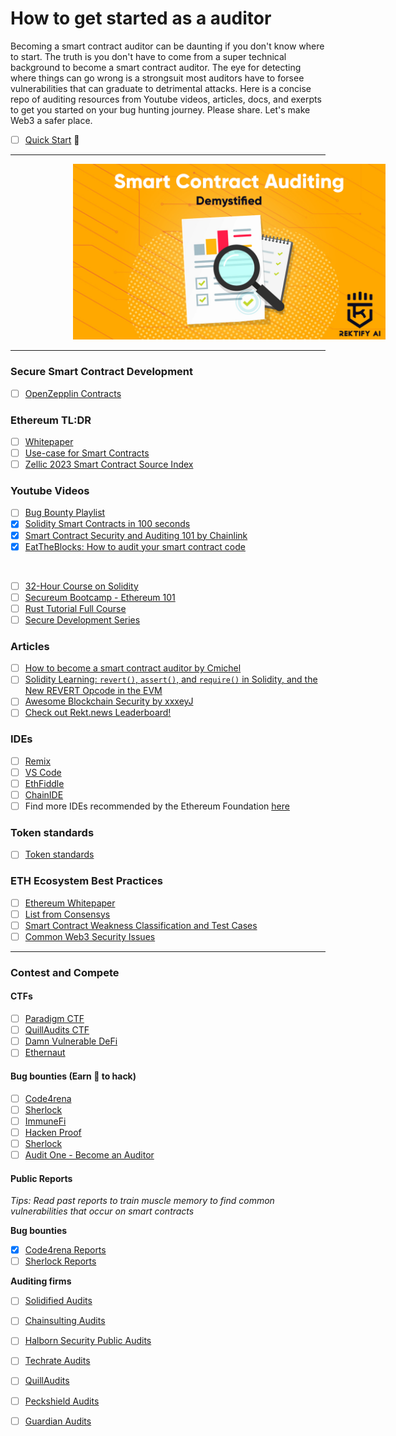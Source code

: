 # How to get started as a auditor

Becoming a smart contract auditor can be daunting if you don't know where to start. The truth is you don't have to come from a super technical background to become a smart contract auditor. The eye for detecting where things can go wrong is a strongsuit most auditors have to forsee vulnerabilities that can graduate to detrimental attacks. Here is a concise repo of auditing resources from Youtube videos, articles, docs, and exerpts to get you started on your bug hunting journey. Please share. Let's make Web3 a safer place. </br>

- [ ] [Quick Start](https://start.blockchainhax.com) 🎊

----

<!-- image -->
<p align="center">
  <img src="Demystifying-1.jpg" alt="" width="500" class="center" style="margin-left: 100px;"/>
</p>

----
### Secure Smart Contract Development
- [ ] [OpenZepplin Contracts](https://github.com/OpenZeppelin/openzeppelin-contracts)

### Ethereum TL:DR
- [ ] [Whitepaper](https://ethereum.org/en/whitepaper/) </br>
- [ ] [Use-case for Smart Contracts](https://www.youtube.com/watch?v=kdvVwGrV7ec)
- [ ] [Zellic 2023 Smart Contract Source Index](****)

### Youtube Videos
- [ ] [Bug Bounty Playlist](https://youtube.com/playlist?list=PLKB0wJ6ZsFfHOFFJijZTdQFUvwMS6oZg7) </br>
- [X] [Solidity Smart Contracts in 100 seconds](https://www.youtube.com/watch?v=kdvVwGrV7ec) </br>
- [X] [Smart Contract Security and Auditing 101 by Chainlink](https://www.youtube.com/watch?v=0aJfCug1zTM&list=PLKB0wJ6ZsFfHOFFJijZTdQFUvwMS6oZg7&index=6)
- [X] [EatTheBlocks: How to audit your smart contract code](https://www.youtube.com/watch?v=VAumxFQOU0o&list=LL&index=2&t=195s)
</br>

- [ ] [32-Hour Course on Solidity](https://www.youtube.com/watch?v=gyMwXuJrbJQ) </br>
- [ ] [Secureum Bootcamp - Ethereum 101](https://youtu.be/44qhIBMGMoM) </br>
- [ ] [Rust Tutorial Full Course](https://www.youtube.com/watch?v=ygL_xcavzQ4) </br>
- [ ] [Secure Development Series](https://www.youtube.com/playlist?list=PLdJRkA9gCKOONBSlcifqLig_ZTyG_YLqz)

### Articles
- [ ] [How to become a smart contract auditor by Cmichel](https://cmichel.io/how-to-become-a-smart-contract-auditor/) <br>
- [ ] [Solidity Learning: ```revert()```, ```assert()```, and ```require()``` in Solidity, and the New REVERT Opcode in the EVM](https://medium.com/blockchannel/the-use-of-revert-assert-and-require-in-solidity-and-the-new-revert-opcode-in-the-evm-1a3a7990e06e) </br>
- [ ] [Awesome Blockchain Security by xxxeyJ](https://github.com/xxxeyJ/Awesome-Blockchain-Security) </br>
- [ ] [Check out Rekt.news Leaderboard!](https://rekt.news/leaderboard/) </br>

### IDEs
- [ ] [Remix](https://remix.ethereum.org/) </br>
- [ ] [VS Code](https://code.visualstudio.com/download) </br>
- [ ] [EthFiddle](https://ethfiddle.com) </br>
- [ ] [ChainIDE](https://chainide.com) </br>
- [ ] Find more IDEs recommended by the Ethereum Foundation [here](https://ethereum.org/en/developers/docs/ides/)

### Token standards
- [ ] [Token standards](https://ethereum.org/en/developers/docs/standards/tokens/)

### ETH Ecosystem Best Practices 
- [ ] [Ethereum Whitepaper](https://ethereum.org/en/whitepaper/)
- [ ] [List from Consensys](https://consensys.github.io/smart-contract-best-practices/) </br>
- [ ] [Smart Contract Weakness Classification and Test Cases](https://swcregistry.io) </br>
- [ ] [Common Web3 Security Issues](https://github.com/YAcademy-Residents/CommonWeb3SecurityIssues) </br>

----
### Contest and Compete

#### CTFs
- [ ] [Paradigm CTF](https://ctf.paradigm.xyz) </br>
- [ ] [QuillAudits CTF](https://quillctf.super.site) </br>
- [ ] [Damn Vulnerable DeFi](https://www.damnvulnerabledefi.xyz) </br>
- [ ] [Ethernaut](https://ethernaut.openzeppelin.com)

#### Bug bounties (Earn 🤑 to hack)
- [ ] [Code4rena](https://code4rena.com) </br>
- [ ] [Sherlock](https://www.sherlock.xyz) </br>
- [ ] [ImmuneFi](https://immunefi.com) </br>
- [ ] [Hacken Proof](https://hackenproof.com) </br>
- [ ] [Sherlock](https://www.sherlock.xyz) </br>
- [ ] [Audit One - Become an Auditor](https://www.auditone.io) </br>

#### Public Reports
<i> Tips: </b> Read past reports to train muscle memory to find common vulnerabilities that occur on smart contracts </i> </br>

<b> Bug bounties </b> </br>
- [X] [Code4rena Reports](https://code4rena.com/reports) </br>
- [ ] [Sherlock Reports](https://github.com/orgs/sherlock-audit/repositories) </br>

<b> Auditing firms </b>
- [ ] [Solidified Audits](https://github.com/solidified-platform/audits) </br>
- [ ] [Chainsulting Audits](https://github.com/chainsulting/Smart-Contract-Security-Audits) </br>
- [ ] [Halborn Security Public Audits](https://github.com/HalbornSecurity/PublicReports) </br>
- [ ] [Techrate Audits](https://github.com/TechRate/Smart-Contract-Audits) </br>
- [ ] [QuillAudits](https://github.com/Quillhash/QuillAudit_Reports) </br>
- [ ] [Peckshield Audits](https://github.com/peckshield/publications/tree/master/audit_reports) </br>
- [ ] [Guardian Audits](https://github.com/GuardianAudits/Audits/) </br>



